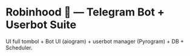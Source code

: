 # Robinhood 🏹 — Telegram Bot + Userbot Suite

UI full tombol + Bot UI (aiogram) + userbot manager (Pyrogram) + DB + Scheduler.
